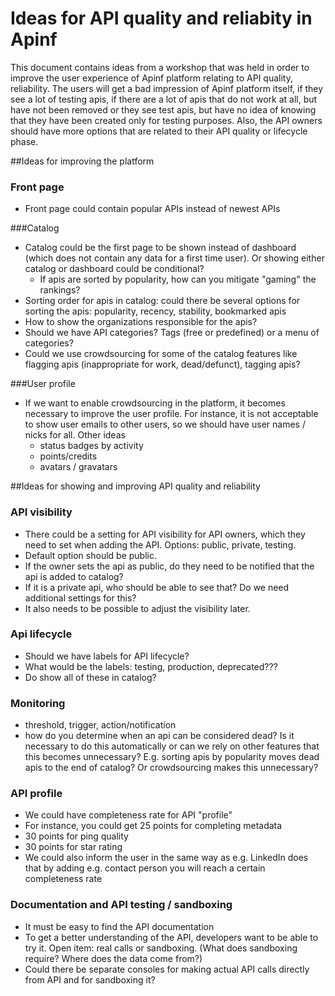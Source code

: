# Ideas for API quality and reliabity in Apinf

This document contains ideas from a workshop that was held in order to improve the user experience of Apinf platform relating to API quality, reliability. The users will get a bad impression of Apinf platform itself, if they see a lot of testing apis, if there are a lot of apis that do not work at all, but have not been removed or they see test apis, but have no idea of knowing that they have been created only for testing purposes. Also, the API owners should have more options that are related to their API quality or lifecycle phase.

##Ideas for improving the platform

### Front page

 - Front page could contain popular APIs instead of newest APIs

###Catalog

 - Catalog could be the first page to be shown instead of dashboard (which does not contain any data for a first time user). Or showing either catalog or dashboard could be conditional?
   - If apis are sorted by popularity, how can you mitigate "gaming" the rankings?
 - Sorting order for apis in catalog: could there be several options for sorting the apis: popularity, recency, stability, bookmarked apis
 - How to show the organizations responsible for the apis?
 - Should we have API categories? Tags (free or predefined) or a menu of categories?
 - Could we use crowdsourcing for some of the catalog features like flagging apis (inappropriate for work, dead/defunct), tagging apis?

###User profile

 - If we want to enable crowdsourcing in the platform, it becomes necessary to improve the user profile. For instance, it is not acceptable to show user emails to other users, so we should have user names / nicks for all. Other ideas
   - status badges by activity
   - points/credits
   - avatars / gravatars

##Ideas for showing and improving API quality and reliability

### API visibility

 - There could be a setting for API visibility for API owners, which they need to set when adding the API. Options: public, private, testing. 
 - Default option should be public.
 - If the owner sets the api as public, do they need to be notified that the api is added to catalog?
 - If it is a private api, who should be able to see that? Do we need additional settings for this?
 - It also needs to be possible to adjust the visibility later.
 
### Api lifecycle
 - Should we have labels for API lifecycle?
 - What would be the labels: testing, production, deprecated???
 - Do show all of these in catalog?

### Monitoring 
- threshold, trigger, action/notification
- how do you determine when an api can be considered dead? Is it necessary to do this automatically or can we rely on other features that this becomes unnecessary? E.g. sorting apis by popularity moves dead apis to the end of catalog? Or crowdsourcing makes this unnecessary?

### API profile
- We could have completeness rate for API "profile"
- For instance, you could get 25 points for completing metadata
- 30 points for ping quality
- 30 points for star rating
- We could also inform the user in the same way as e.g. LinkedIn does that by adding e.g. contact person you will reach a certain completeness rate

### Documentation and API testing / sandboxing
- It must be easy to find the API documentation
- To get a better understanding of the API, developers want to be able to try it. Open item: real calls or sandboxing. (What does sandboxing require? Where does the data come from?)
- Could there be separate consoles for making actual API calls directly from API and for sandboxing it?
